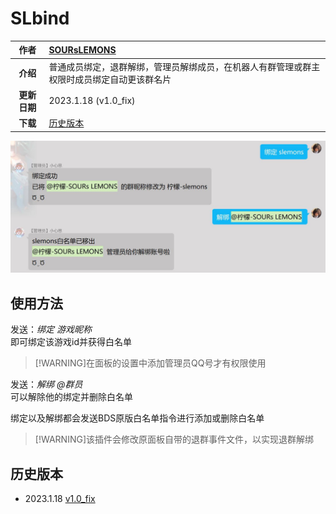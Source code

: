 
# SLbind

|     作者     | [SOURsLEMONS](https://github.com/SOURsLEMONS)                                              |
| :----------: | :----------------------------------------------------------------------------------------- |
|   **介绍**   | 普通成员绑定，退群解绑，管理员解绑成员，在机器人有群管理或群主权限时成员绑定自动更该群名片 |
| **更新日期** | 2023.1.18 (v1.0_fix)                                                                       |
|   **下载**   | [历史版本](#历史版本)                                                                      |

![效果图](SLbind/1.jpg)

## 使用方法

发送：*绑定 游戏昵称*  
即可绑定该游戏id并获得白名单  
>[!WARNING]在面板的设置中添加管理员QQ号才有权限使用

发送：*解绑 @群员*  
可以解除他的绑定并删除白名单

绑定以及解绑都会发送BDS原版白名单指令进行添加或删除白名单

>[!WARNING]该插件会修改原面板自带的退群事件文件，以实现退群解绑

## 历史版本

- 2023.1.18 [v1.0_fix](https://download.serein.cc/https://raw.githubusercontent.com/Zaitonn/Serein-Docs/publish/JS/SLbind/v1.0/SLbind.js)

